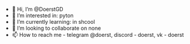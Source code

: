 - 👋 Hi, I’m @DoerstGD
- 👀 I’m interested in:  pyton
- 🌱 I’m currently learning: in shcool
- 💞️ I’m looking to collaborate on  none
- 📫 How to reach me - telegram @doerst, discord - doerst, vk - doerst

<!---
DoerstGD/DoerstGD is a ✨ special ✨ repository because its `README.md` (this file) appears on your GitHub profile.
You can click the Preview link to take a look at your changes.
--->
